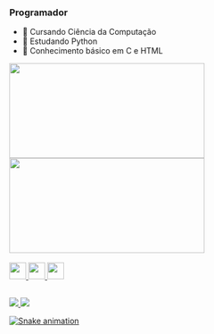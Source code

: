 ### Programador 


- 🔭 Cursando Ciência da Computação
- 🌱 Estudando Python
- 🤔 Conhecimento básico em C e HTML

<div>     
     <a hrf="https://https://github.com/emmanuelbarros">
     <img width="350em" height="170em" src= "https://github-readme-stats.vercel.app/api?username=emmanuelbarros&show_icons=true&theme=dark&title_color=3CB371&icon_color=00FFFF&text_color=B0E0E6&include_all_commits=true&count_private=true"/>
     <img width="350em" height="170em" src= "https://github-readme-stats.vercel.app/api/top-langs/?username=emmanuelbarros&layout=compact&langs_count=15&theme=dark&title_color=3CB371"/>
</div>

<div style="display: inline_block"><br>  
  <a href="https://www.python.org/doc/"><img aling="center" height="30" width"40" src="https://cdn.jsdelivr.net/gh/devicons/devicon/icons/python/python-original.svg">  
  <a href="https://webplatform.github.io/docs/html/html5/"><img aling="center" height="30" width"40" src="https://cdn.jsdelivr.net/gh/devicons/devicon/icons/html5/html5-original-wordmark.svg">  
  <a href="https://devdocs.io/c/"><img aling="center" height="30" width"40" src="https://cdn.jsdelivr.net/gh/devicons/devicon/icons/c/c-plain.svg">
  

</div>

##

<div>
    <a href="https://www.linkedin.com/in/emmanuel-barros-3b08b81b7/" target="_blank"><img src="https://img.shields.io/badge/LinkedIn-0077B5?style=for-the-badge&logo=linkedin&logoColor=white">
    <a href="mailto:emanuel_barros254@outlook.com"><img src="https://img.shields.io/badge/Microsoft_Outlook-0078D4?style=for-the-badge&logo=microsoft-outlook&logoColor=white">
</div>


![Snake animation](https://github.com/emmanuelbarros/emmanuelbarros/blob/output/github-contribution-grid-snake.svg)

          
